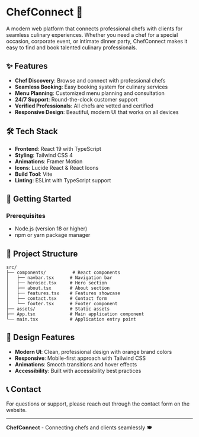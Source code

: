 # ChefConnect 🍳

A modern web platform that connects professional chefs with clients for seamless culinary experiences. Whether you need a chef for a special occasion, corporate event, or intimate dinner party, ChefConnect makes it easy to find and book talented culinary professionals.

## ✨ Features

- **Chef Discovery**: Browse and connect with professional chefs
- **Seamless Booking**: Easy booking system for culinary services
- **Menu Planning**: Customized menu planning and consultation
- **24/7 Support**: Round-the-clock customer support
- **Verified Professionals**: All chefs are vetted and certified
- **Responsive Design**: Beautiful, modern UI that works on all devices

## 🛠️ Tech Stack

- **Frontend**: React 19 with TypeScript
- **Styling**: Tailwind CSS 4
- **Animations**: Framer Motion
- **Icons**: Lucide React & React Icons
- **Build Tool**: Vite
- **Linting**: ESLint with TypeScript support

## 🚀 Getting Started

### Prerequisites

- Node.js (version 18 or higher)
- npm or yarn package manager

## 📱 Project Structure

```
src/
├── components/          # React components
│   ├── navbar.tsx      # Navigation bar
│   ├── herosec.tsx     # Hero section
│   ├── about.tsx       # About section
│   ├── features.tsx    # Features showcase
│   ├── contact.tsx     # Contact form
│   └── footer.tsx      # Footer component
├── assets/             # Static assets
├── App.tsx             # Main application component
└── main.tsx            # Application entry point
```

## 🎨 Design Features

- **Modern UI**: Clean, professional design with orange brand colors
- **Responsive**: Mobile-first approach with Tailwind CSS
- **Animations**: Smooth transitions and hover effects
- **Accessibility**: Built with accessibility best practices

## 📞 Contact

For questions or support, please reach out through the contact form on the website.

---

**ChefConnect** - Connecting chefs and clients seamlessly 🍽️
